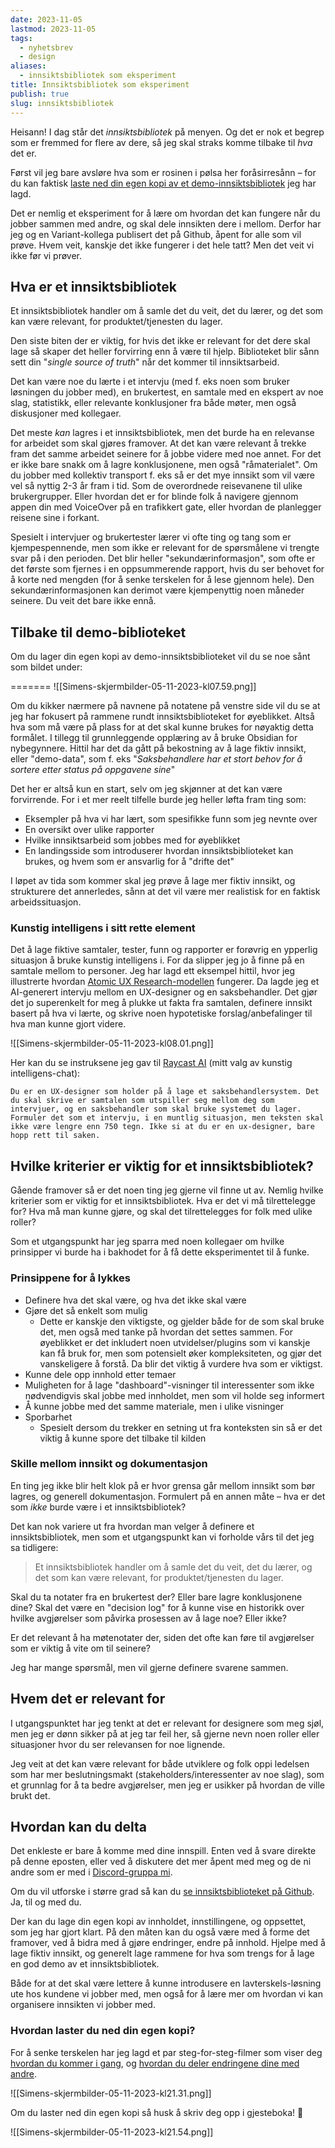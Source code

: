 ```yaml
---
date: 2023-11-05
lastmod: 2023-11-05
tags:
  - nyhetsbrev
  - design
aliases:
  - innsiktsbibliotek som eksperiment
title: Innsiktsbibliotek som eksperiment
publish: true
slug: innsiktsbibliotek
---
```

Heisann! I dag står det *innsiktsbibliotek* på menyen. Og det er nok et begrep som er fremmed for flere av dere, så jeg skal straks komme tilbake til *hva* det er.

Først vil jeg bare avsløre hva som er rosinen i pølsa her foråsirresånn – for du kan faktisk [laste ned din egen kopi av et demo-innsiktsbibliotek](https://github.com/varianter/demo-innsiktsbibliotek) jeg har lagd. 

Det er nemlig et eksperiment for å lære om hvordan det kan fungere når du jobber sammen med andre, og skal dele innsikten dere i mellom. Derfor har jeg og en Variant-kollega publisert det på Github, åpent for alle som vil prøve. Hvem veit, kanskje det ikke fungerer i det hele tatt? Men det veit vi ikke før vi prøver.

## Hva er et innsiktsbibliotek

Et innsiktsbibliotek handler om å samle det du veit, det du lærer, og det som kan være relevant, for produktet/tjenesten du lager.

Den siste biten der er viktig, for hvis det ikke er relevant for det dere skal lage så skaper det heller forvirring enn å være til hjelp. Biblioteket blir sånn sett din "*single source of truth*" når det kommer til innsiktsarbeid.

Det kan være noe du lærte i et intervju (med f. eks noen som bruker løsningen du jobber med), en brukertest, en samtale med en ekspert av noe slag, statistikk, eller relevante konklusjoner fra både møter, men også diskusjoner med kollegaer. 

Det meste *kan* lagres i et innsiktsbibliotek, men det burde ha en relevanse for arbeidet som skal gjøres framover. At det kan være relevant å trekke fram det samme arbeidet seinere for å jobbe videre med noe annet. For det er ikke bare snakk om å lagre konklusjonene, men også "råmaterialet". Om du jobber med kollektiv transport f. eks så er det mye innsikt som vil være vel så nyttig 2-3 år fram i tid. Som de overordnede reisevanene til ulike brukergrupper. Eller hvordan det er for blinde folk å navigere gjennom appen din med VoiceOver på en trafikkert gate, eller hvordan de planlegger reisene sine i forkant. 

Spesielt i intervjuer og brukertester lærer vi ofte ting og tang som er kjempespennende, men som ikke er relevant for de spørsmålene vi trengte svar på i den perioden. Det blir heller "sekundærinformasjon", som ofte er det første som fjernes i en oppsummerende rapport, hvis du ser behovet for å korte ned mengden (for å senke terskelen for å lese gjennom hele). Den sekundærinformasjonen kan derimot være kjempenyttig noen måneder seinere. Du veit det bare ikke ennå.

## Tilbake til demo-biblioteket

Om du lager din egen kopi av demo-innsiktsbiblioteket vil du se noe sånt som bildet under:

=======
![[Simens-skjermbilder-05-11-2023-kl07.59.png]]

Om du kikker nærmere på navnene på notatene på venstre side vil du se at jeg har fokusert på rammene rundt innsiktsbiblioteket for øyeblikket. Altså hva som må være på plass for at det skal kunne brukes for nøyaktig detta formålet. I tillegg til grunnleggende opplæring av å bruke Obsidian for nybegynnere. Hittil har det da gått på bekostning av å lage fiktiv innsikt, eller "demo-data", som f. eks "*Saksbehandlere har et stort behov for å sortere etter status på oppgavene sine*"

Det her er altså kun en start, selv om jeg skjønner at det kan være forvirrende. For i et mer reelt tilfelle burde jeg heller løfta fram ting som:
- Eksempler på hva vi har lært, som spesifikke funn som jeg nevnte over
- En oversikt over ulike rapporter
- Hvilke innsiktsarbeid som jobbes med for øyeblikket
- En landingsside som introduserer hvordan innsiktsbiblioteket kan brukes, og hvem som er ansvarlig for å "drifte det"

I løpet av tida som kommer skal jeg prøve å lage mer fiktiv innsikt, og strukturere det annerledes, sånn at det vil være mer realistisk for en faktisk arbeidssituasjon.

### Kunstig intelligens i sitt rette element

Det å lage fiktive samtaler, tester, funn og rapporter er forøvrig en ypperlig situasjon å bruke kunstig intelligens i. For da slipper jeg jo å finne på en samtale mellom to personer. Jeg har lagd ett eksempel hittil, hvor jeg illustrerte hvordan [Atomic UX Research-modellen](https://blog.prototypr.io/what-is-atomic-research-e5d9fbc1285c) fungerer. Da lagde jeg et AI-generert intervju mellom en UX-designer og en saksbehandler. Det gjør det jo superenkelt for meg å plukke ut fakta fra samtalen, definere innsikt basert på hva vi lærte, og skrive noen hypotetiske forslag/anbefalinger til hva man kunne gjort videre.

![[Simens-skjermbilder-05-11-2023-kl08.01.png]]

Her kan du se instruksene jeg gav til [Raycast AI](https://www.raycast.com/ai) (mitt valg av kunstig intelligens-chat):

```
Du er en UX-designer som holder på å lage et saksbehandlersystem. Det du skal skrive er samtalen som utspiller seg mellom deg som intervjuer, og en saksbehandler som skal bruke systemet du lager. Formuler det som et intervju, i en muntlig situasjon, men teksten skal ikke være lengre enn 750 tegn. Ikke si at du er en ux-designer, bare hopp rett til saken.
```

## Hvilke kriterier er viktig for et innsiktsbibliotek?

Gående framover så er det noen ting jeg gjerne vil finne ut av. Nemlig hvilke kriterier som er viktig for et innsiktsbibliotek. Hva er det vi må tilrettelegge for? Hva må man kunne gjøre, og skal det tilrettelegges for folk med ulike roller?

Som et utgangspunkt har jeg sparra med noen kollegaer om hvilke prinsipper vi burde ha i bakhodet for å få dette eksperimentet til å funke.

### Prinsippene for å lykkes

- Definere hva det skal være, og hva det ikke skal være
- Gjøre det så enkelt som mulig
	- Dette er kanskje den viktigste, og gjelder både for de som skal bruke det, men også med tanke på hvordan det settes sammen. For øyeblikket er det inkludert noen utvidelser/plugins som vi kanskje kan få bruk for, men som potensielt øker kompleksiteten, og gjør det vanskeligere å forstå. Da blir det viktig å vurdere hva som er viktigst.
- Kunne dele opp innhold etter temaer
- Muligheten for å lage "dashboard"-visninger til interessenter som ikke nødvendigvis skal jobbe med innholdet, men som vil holde seg informert
- Å kunne jobbe med det samme materiale, men i ulike visninger
- Sporbarhet
	- Spesielt dersom du trekker en setning ut fra konteksten sin så er det viktig å kunne spore det tilbake til kilden

### Skille mellom innsikt og dokumentasjon

En ting jeg ikke blir helt klok på er hvor grensa går mellom innsikt som bør lagres, og generell dokumentasjon. Formulert på en annen måte – hva er det som *ikke* burde være i et innsiktsbibliotek?

Det kan nok variere ut fra hvordan man velger å definere et innsiktsbibliotek, men som et utgangspunkt kan vi forholde vårs til det jeg sa tidligere:

> Et innsiktsbibliotek handler om å samle det du veit, det du lærer, og det som kan være relevant, for produktet/tjenesten du lager.
 
Skal du ta notater fra en brukertest der? Eller bare lagre konklusjonene dine? Skal det være en "decision log" for å kunne vise en historikk over hvilke avgjørelser som påvirka prosessen av å lage noe? Eller ikke? 
  
Er det relevant å ha møtenotater der, siden det ofte kan føre til avgjørelser som er viktig å vite om til seinere?

Jeg har mange spørsmål, men vil gjerne definere svarene sammen.

## Hvem det er relevant for

I utgangspunktet har jeg tenkt at det er relevant for designere som meg sjøl, men jeg er dønn sikker på at jeg tar feil her, så gjerne nevn noen roller eller situasjoner hvor du ser relevansen for noe lignende. 

Jeg veit at det kan være relevant for både utviklere og folk oppi ledelsen som har mer beslutningsmakt (stakeholders/interessenter av noe slag), som et grunnlag for å ta bedre avgjørelser, men jeg er usikker på hvordan de ville brukt det.

## Hvordan kan du delta

Det enkleste er bare å komme med dine innspill. Enten ved å svare direkte på denne eposten, eller ved å diskutere det mer åpent med meg og de ni andre som er med i [Discord-gruppa mi](https://discord.gg/f2ZrnPVbYC).

Om du vil utforske i større grad så kan du [se innsiktsbiblioteket på Github](https://github.com/varianter/demo-innsiktsbibliotek). Ja, til og med du.

Der kan du lage din egen kopi av innholdet, innstillingene, og oppsettet, som jeg har gjort klart. På den måten kan du også være med å forme det framover, ved å bidra med å gjøre endringer, endre på innhold. Hjelpe med å lage fiktiv innsikt, og generelt lage rammene for hva som trengs for å lage en god demo av et innsiktsbibliotek.

Både for at det skal være lettere å kunne introdusere en lavterskels-løsning ute hos kundene vi jobber med, men også for å lære mer om hvordan vi kan organisere innsikten vi jobber med.

### Hvordan laster du ned din egen kopi?

For å senke terskelen har jeg lagd et par steg-for-steg-filmer som viser deg [hvordan du kommer i gang](https://github.com/varianter/demo-innsiktsbibliotek#hvordan-komme-i-gang), og [hvordan du deler endringene dine med andre](https://github.com/varianter/demo-innsiktsbibliotek#hvordan-dele-endringene-dine-med-andre). 

<link rel="stylesheet" href="node_modules/lite-youtube-embed/src/lite-yt-embed.css" />

<script src="node_modules/lite-youtube-embed/src/lite-yt-embed.js"></script>

<lite-youtube videoid="aO0mAaitUZ4" playlabel="Play: Hvordan komme i gang med innsiktsbiblioteket i Obsidian"></lite-youtube>

![[Simens-skjermbilder-05-11-2023-kl21.31.png]]

Om du laster ned din egen kopi så husk å skriv deg opp i gjesteboka! 👋

![[Simens-skjermbilder-05-11-2023-kl21.54.png]]

